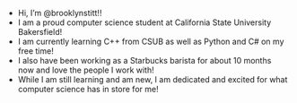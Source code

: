 - Hi, I’m @brooklynstitt!!
- I am a proud computer science student at California State University Bakersfield!
- I am currently learning C++ from CSUB as well as Python and C# on my free time!
- I also have been working as a Starbucks barista for about 10 months now and love the people I work with!
- While I am still learning and am new, I am dedicated and excited for what computer science has in store for me!

<!---
brooklynstitt/brooklynstitt is a ✨ special ✨ repository because its `README.md` (this file) appears on your GitHub profile.
You can click the Preview link to take a look at your changes.
--->
